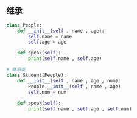 <!--
 * @Description: 
 * @Version: 1.0
 * @Author: DaLao
 * @Email: dalao_li@163.com
 * @Date: 2021-12-26 00:06:28
 * @LastEditors: DaLao
 * @LastEditTime: 2021-12-26 00:08:53
-->

## 继承

```py
class People:
    def __init__(self , name , age):
        self.name = name
        self.age = age

    def speak(self):
        print(self.name , self.age)

# 继承类
class Student(People):
    def __init__(self , name , age , num):
        People.__init__(self , name , age)
        self.num = num
    
    def speak(self):
        print(self.name , self.age , self.num)
```